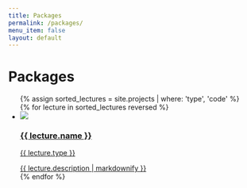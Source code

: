 ```yaml
---
title: Packages
permalink: /packages/
menu_item: false
layout: default
---
```


# Packages

<ul class="row projects projects-container">
	{% assign sorted_lectures = site.projects | where: 'type', 'code' %}
	<div class="row">
		{% for lecture in sorted_lectures reversed %}
		<li class="col-lg-4 projects-item filter-{{ lecture.type }}">
			<a target="_blank" href="{{ lecture.link }}">
			  <div class="project d-flex flex-column align-items-start">
				<div class="item-info d-flex">
				  <div class="item-pic"><img src="/assets/img/projects/{{ lecture.image }}"></div>
				  <div class="item-title">
					<h3 class="name">{{ lecture.name }}</h3>
					<p class="type type-{{ lecture.type }}"><span>{{ lecture.type }}</span></p>
				  </div>
				</div>
				<div class="item-desc">
				  {{ lecture.description | markdownify }}
				</div>
			  </div>
			</a>
		  </li>
		{% endfor %}
	</div>
</ul>